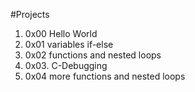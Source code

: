 #Projects
1. 0x00 Hello World 
2. 0x01 variables if-else
3. 0x02 functions and nested loops
4. 0x03. C-Debugging
5. 0x04 more functions and nested loops
